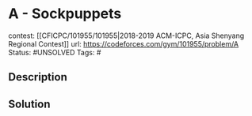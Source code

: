 # A - Sockpuppets

contest: [[CFICPC/101955/101955|2018-2019 ACM-ICPC, Asia Shenyang Regional Contest]]
url: https://codeforces.com/gym/101955/problem/A
Status: #UNSOLVED
Tags: #

## Description

## Solution


